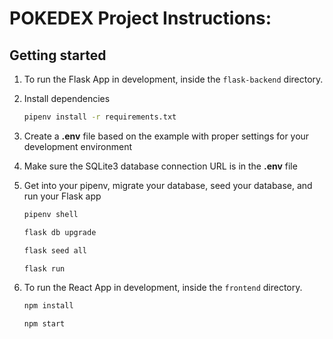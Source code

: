 # POKEDEX Project Instructions:


## Getting started
1. To run the Flask App in development, inside the `flask-backend` directory.


2. Install dependencies

      ```bash
      pipenv install -r requirements.txt
      ```

3. Create a **.env** file based on the example with proper settings for your
   development environment

4. Make sure the SQLite3 database connection URL is in the **.env** file

5. Get into your pipenv, migrate your database, seed your database, and run your Flask app

   ```bash
   pipenv shell
   ```

   ```bash
   flask db upgrade
   ```

   ```bash
   flask seed all
   ```

   ```bash
   flask run
   ```

6. To run the React App in development, inside the `frontend` directory.

   ```bash
   npm install
   ```

   ```bash
   npm start
   ```

